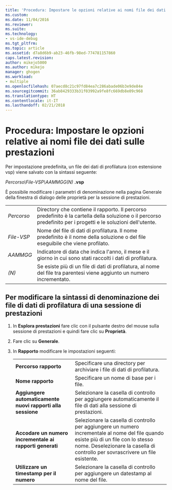 ```yaml
---
title: 'Procedura: Impostare le opzioni relative ai nomi file dei dati sulle prestazioni | Microsoft Docs'
ms.custom: 
ms.date: 11/04/2016
ms.reviewer: 
ms.suite: 
ms.technology:
- vs-ide-debug
ms.tgt_pltfrm: 
ms.topic: article
ms.assetid: d7a8d6b9-ab23-46fb-98ed-774781157860
caps.latest.revision: 
author: mikejo5000
ms.author: mikejo
manager: ghogen
ms.workload:
- multiple
ms.openlocfilehash: 07aecd8c21c97fd84ea7c286abade06b3e9de84e
ms.sourcegitcommit: 36ab8429333b31f03992a9fe8fc669db8e09c968
ms.translationtype: HT
ms.contentlocale: it-IT
ms.lasthandoff: 02/21/2018
---
```

# <a name="how-to-set-performance-data-file-name-options"></a>Procedura: Impostare le opzioni relative ai nomi file dei dati sulle prestazioni

Per impostazione predefinita, un file dei dati di profilatura (con estensione vsp) viene salvato con la sintassi seguente:

*Percorso\File-VSP\AAMMGG(N)* **.vsp**

È possibile modificare i parametri di denominazione nella pagina Generale della finestra di dialogo delle proprietà per la sessione di prestazioni.

|||
|-|-|
|*Percorso*|Directory che contiene il rapporto. Il percorso predefinito è la cartella della soluzione o il percorso predefinito per i progetti e le soluzioni dell'utente.|
|*File-VSP*|Nome del file di dati di profilatura. Il nome predefinito è il nome della soluzione o del file eseguibile che viene profilato.|
|*AAMMGG*|Indicatore di data che indica l'anno, il mese e il giorno in cui sono stati raccolti i dati di profilatura.|
|*(N)*|Se esiste più di un file di dati di profilatura, al nome del file tra parentesi viene aggiunto un numero incrementato.|

## <a name="to-change-the-naming-syntax-of-the-profiling-data-files-of-a-performance-session"></a>Per modificare la sintassi di denominazione dei file di dati di profilatura di una sessione di prestazioni

1. In **Esplora prestazioni** fare clic con il pulsante destro del mouse sulla sessione di prestazioni e quindi fare clic su **Proprietà**.

2. Fare clic su **Generale**.

3. In **Rapporto** modificare le impostazioni seguenti:

    |||
    |-|-|
    |**Percorso rapporto**|Specificare una directory per archiviare i file di dati di profilatura.|
    |**Nome rapporto**|Specificare un nome di base per i file.|
    |**Aggiungere automaticamente nuovi rapporti alla sessione**|Selezionare la casella di controllo per aggiungere automaticamente il file di dati alla sessione di prestazioni.|
    |**Accodare un numero incrementale ai rapporti generati**|Selezionare la casella di controllo per aggiungere un numero incrementale al nome del file quando esiste più di un file con lo stesso nome. Deselezionare la casella di controllo per sovrascrivere un file esistente.|
    |**Utilizzare un timestamp per il numero**|Selezionare la casella di controllo per aggiungere un datestamp al nome del file.|